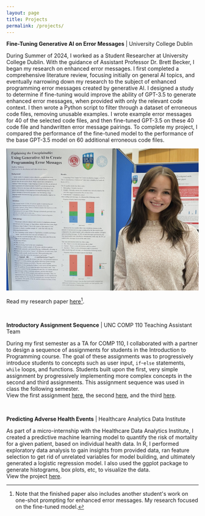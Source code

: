 ```yaml
---
layout: page
title: Projects
permalink: /projects/
---
```


**Fine-Tuning Generative AI on Error Messages** \| University College Dublin 

During Summer of 2024, I worked as a Student Researcher at University College Dublin. With the guidance of Assistant Professor Dr. Brett Becker, I began my research on enhanced error messages. I first completed a comprehensive literature review, focusing initially on general AI topics, and eventually narrowing down my research to the subject of enhanced programming error messages created by generative AI. I designed a study to determine if fine-tuning would improve the ability of GPT-3.5 to generate enhanced error messages, when provided with only the relevant code context. I then wrote a Python script to filter through a dataset of erroneous code files, removing unusable examples. I wrote example error messages for 40 of the selected code files, and then fine-tuned GPT-3.5 on these 40 code file and handwritten error message pairings. To complete my project, I compared the performance of the fine-tuned model to the performance of the base GPT-3.5 model on 60 additional erroneous code files.   

<img src="/images/D6CD4D88-F26C-4026-B209-B546BA5F31AF.jpg" alt="Final poster for the project">

Read my research paper <a href="https://drive.google.com/file/d/1_uS9JbR_WSkRSsOProIZ8-qxenqgLYem/view?usp=sharing">here</a>[^1].

<br>

**Introductory Assignment Sequence** \| UNC COMP 110 Teaching Assistant Team  

During my first semester as a TA for COMP 110, I collaborated with a partner to design a sequence of assignments for students in the Introduction to Programming course. The goal of these assignments was to progressively introduce students to concepts such as user input, `if`-`else` statements, `while` loops, and functions. Students built upon the first, very simple assignment by progressively implementing more complex concepts in the second and third assignments. This assignment sequence was used in class the following semester.   
View the first assignment [here](https://comp110-24s.github.io/exercises/simple-battleship.html), the second [here](https://comp110-24s.github.io/exercises/one-shot-battleship.html), and the third [here](https://comp110-24s.github.io/exercises/battleship.html).

<br>

**Predicting Adverse Health Events** \| Healthcare Analytics Data Institute

As part of a micro-internship with the Healthcare Data Analytics Institute, I created a predictive machine learning model to quantify the risk of mortality for a given patient, based on individual health data. In R, I performed exploratory data analysis to gain insights from provided data, ran feature selection to get rid of unrelated variables for model building, and ultimately generated a logistic regression model. I also used the ggplot package to generate histograms, box plots, etc, to visualize the data.   
View the project <a href="https://drive.google.com/file/d/1URVlZlsnvQLJY_19kqLToaXnvsSMPHrI/view?usp=sharing">here</a>.



[^1]: Note that the finished paper also includes another student's work on one-shot prompting for enhanced error messages. My research focused on the fine-tuned model.
